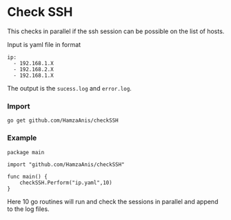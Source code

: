 # Check SSH

This checks in parallel if the ssh session can be possible on the list of hosts.

Input is yaml file in format

```
ip:
  - 192.168.1.X
  - 192.168.2.X
  - 192.168.1.X
```

The output is the `sucess.log` and `error.log`.

### Import

```
go get github.com/HamzaAnis/checkSSH
```

### Example

```
package main

import "github.com/HamzaAnis/checkSSH"

func main() {
	checkSSH.Perform("ip.yaml",10)
}
```

Here 10 go routines will run and check the sessions in parallel and append to the log files.
